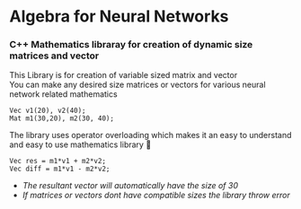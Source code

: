 # Algebra for Neural Networks
### C++ Mathematics libraray for creation of dynamic size matrices and vector 

This Library is for creation of variable sized matrix and vector \
You can make any desired size matrices or vectors for various neural network related mathematics
```
Vec v1(20), v2(40);
Mat m1(30,20), m2(30, 40);
```

The library uses operator overloading which makes it an easy to understand and easy to use mathematics library 🥧

```
Vec res = m1*v1 + m2*v2;
Vec diff = m1*v1 - m2*v2;
```
* _The resultant vector will automatically have the size of 30_
* _If matrices or vectors dont have compatible sizes the library throw error_


